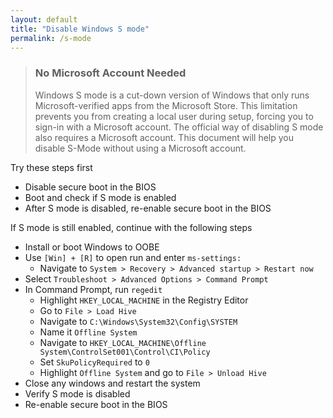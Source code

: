 ```yaml
---
layout: default
title: "Disable Windows S mode"
permalink: /s-mode
---
```


> ### **No Microsoft Account Needed**
>
> Windows S mode is a cut-down version of Windows that only runs Microsoft-verified apps from the Microsoft Store. This limitation prevents you from creating a local user during setup, forcing you to sign-in with a Microsoft account. The official way of disabling S mode also requires a Microsoft account. This document will help you disable S-Mode without using a Microsoft account.

Try these steps first

- Disable secure boot in the BIOS
- Boot and check if S mode is enabled
- After S mode is disabled, re-enable secure boot in the BIOS

If S mode is still enabled, continue with the following steps

- Install or boot Windows to OOBE
- Use `[Win] + [R]` to open run and enter `ms-settings:`
  - Navigate to `System > Recovery > Advanced startup > Restart now`
- Select `Troubleshoot > Advanced Options > Command Prompt`
- In Command Prompt, run `regedit`
  - Highlight `HKEY_LOCAL_MACHINE` in the Registry Editor
  - Go to `File > Load Hive`
  - Navigate to `C:\Windows\System32\Config\SYSTEM`
  - Name it `Offline System`
  - Navigate to `HKEY_LOCAL_MACHINE\Offline System\ControlSet001\Control\CI\Policy`
  - Set `SkuPolicyRequired` to `0`
  - Highlight `Offline System` and go to `File > Unload Hive`
- Close any windows and restart the system
- Verify S mode is disabled
- Re-enable secure boot in the BIOS
